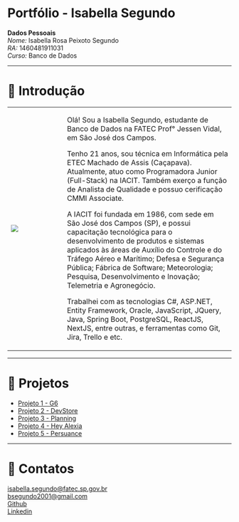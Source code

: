 # Portfólio - Isabella Segundo

**Dados Pessoais** <br/>
*Nome:* Isabella Rosa Peixoto Segundo <br/>
*RA:* 1460481911031 <br/>
*Curso:* Banco de Dados <br/>

<hr/>

# :page_facing_up: Introdução

<table>
  <tr>
    <td width='25%'>
      <img src="https://user-images.githubusercontent.com/49652498/196556970-d6c1be4c-dbb2-4c3d-905d-b2fbd30359cf.png"/>
    </td>
    <td>
      <p> Olá! Sou a Isabella Segundo, estudante de Banco de Dados na FATEC Prof° Jessen Vidal, em São José dos Campos. </p>
      <p> Tenho 21 anos, sou técnica em Informática pela ETEC Machado de Assis (Caçapava). Atualmente, atuo como Programadora Junior (Full-Stack) na IACIT. Também exerço a função de Analista de Qualidade e possuo cerificação CMMI Associate.</p>
      <p> A IACIT foi fundada em 1986, com sede em São José dos Campos (SP), e possui capacitação tecnológica para o desenvolvimento de produtos e sistemas aplicados às áreas de Auxílio do Controle e do Tráfego Aéreo e Marítimo; Defesa e Segurança Pública; Fábrica de Software; Meteorologia; Pesquisa, Desenvolvimento e Inovação; Telemetria e Agronegócio. </p>
      <p> Trabalhei com as tecnologias C#, ASP.NET, Entity Framework, Oracle, JavaScript, JQuery, Java, Spring Boot, PostgreSQL, ReactJS, NextJS, entre outras, e ferramentas como Git, Jira, Trello e etc. </p>
    </td>
  </tr>
</table>

<hr/>

# :open_file_folder: Projetos

- <a href="https://github.com/isarps/bertoti/blob/main/tg1/projeto1.md">Projeto 1 - G6</a>
- <a href="https://github.com/isarps/bertoti/blob/main/tg1/projeto2.md">Projeto 2 - DevStore</a>
- <a href="https://github.com/isarps/bertoti/blob/main/tg1/projeto3.md">Projeto 3 - Planning</a>
- <a href="https://github.com/isarps/bertoti/blob/main/tg1/projeto4.md">Projeto 4 - Hey Alexia</a>
- <a href="https://github.com/isarps/bertoti/blob/main/tg1/projeto5.md">Projeto 5 - Persuance</a>

<hr/>

# :email:	Contatos
isabella.segundo@fatec.sp.gov.br <br/>
bsegundo2001@gmail.com <br/>
<a href="https://github.com/isarps">Github</a><br/>
<a href="https://www.linkedin.com/in/isabellarps/">Linkedin</a><br/>
